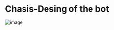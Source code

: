 # Chasis-Desing of the bot
![image](https://github.com/APTTeamVeloce/LineFollower/assets/158076602/075c1311-7343-45f9-83ce-e22fb6f08f4e)
